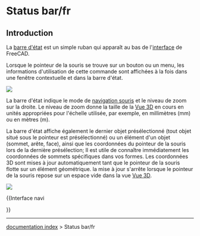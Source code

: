 # Status bar/fr
## Introduction

La [barre d\'état](Status_bar/fr.md) est un simple ruban qui apparaît au bas de l\'[interface](interface/fr.md) de FreeCAD.

Lorsque le pointeur de la souris se trouve sur un bouton ou un menu, les informations d\'utilisation de cette commande sont affichées à la fois dans une fenêtre contextuelle et dans la barre d\'état.

![](images/FreeCAD_Status_bar.png )

La barre d\'état indique le mode de [navigation souris](Mouse_navigation/fr.md) et le niveau de zoom sur la droite. Le niveau de zoom donne la taille de la [ Vue 3D](3D_view/fr.md) en cours en unités appropriées pour l\'échelle utilisée, par exemple, en millimètres (mm) ou en mètres (m).

La barre d\'état affiche également le dernier objet présélectionné (tout objet situé sous le pointeur est présélectionné) ou un élément d\'un objet (sommet, arête, face), ainsi que les coordonnées du pointeur de la souris lors de la dernière présélection; Il est utile de connaître immédiatement les coordonnées de sommets spécifiques dans vos formes. Les coordonnées 3D sont mises à jour automatiquement tant que le pointeur de la souris flotte sur un élément géométrique. la mise à jour s\'arrête lorsque le pointeur de la souris repose sur un espace vide dans la vue [Vue 3D](3D_view/fr.md).

![](images/FreeCAD_Status_bar_selected.png )


{{Interface navi

}}

---
[documentation index](../README.md) > Status bar/fr
